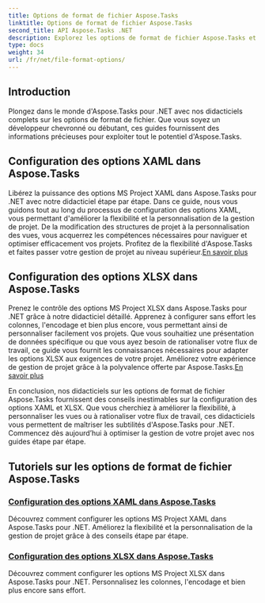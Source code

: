```yaml
---
title: Options de format de fichier Aspose.Tasks
linktitle: Options de format de fichier Aspose.Tasks
second_title: API Aspose.Tasks .NET
description: Explorez les options de format de fichier Aspose.Tasks et maîtrisez la configuration des options XAML et XLSX dans Aspose.Tasks .NET. Améliorez la gestion de projet grâce à des conseils de personnalisation.
type: docs
weight: 34
url: /fr/net/file-format-options/
---
```


## Introduction

Plongez dans le monde d'Aspose.Tasks pour .NET avec nos didacticiels complets sur les options de format de fichier. Que vous soyez un développeur chevronné ou débutant, ces guides fournissent des informations précieuses pour exploiter tout le potentiel d'Aspose.Tasks.

## Configuration des options XAML dans Aspose.Tasks

 Libérez la puissance des options MS Project XAML dans Aspose.Tasks pour .NET avec notre didacticiel étape par étape. Dans ce guide, nous vous guidons tout au long du processus de configuration des options XAML, vous permettant d'améliorer la flexibilité et la personnalisation de la gestion de projet. De la modification des structures de projet à la personnalisation des vues, vous acquerrez les compétences nécessaires pour naviguer et optimiser efficacement vos projets. Profitez de la flexibilité d'Aspose.Tasks et faites passer votre gestion de projet au niveau supérieur.[En savoir plus](./configuring-xaml-options/)

## Configuration des options XLSX dans Aspose.Tasks

Prenez le contrôle des options MS Project XLSX dans Aspose.Tasks pour .NET grâce à notre didacticiel détaillé. Apprenez à configurer sans effort les colonnes, l'encodage et bien plus encore, vous permettant ainsi de personnaliser facilement vos projets. Que vous souhaitiez une présentation de données spécifique ou que vous ayez besoin de rationaliser votre flux de travail, ce guide vous fournit les connaissances nécessaires pour adapter les options XLSX aux exigences de votre projet. Améliorez votre expérience de gestion de projet grâce à la polyvalence offerte par Aspose.Tasks.[En savoir plus](./configuring-xlsx-options/)

En conclusion, nos didacticiels sur les options de format de fichier Aspose.Tasks fournissent des conseils inestimables sur la configuration des options XAML et XLSX. Que vous cherchiez à améliorer la flexibilité, à personnaliser les vues ou à rationaliser votre flux de travail, ces didacticiels vous permettent de maîtriser les subtilités d'Aspose.Tasks pour .NET. Commencez dès aujourd’hui à optimiser la gestion de votre projet avec nos guides étape par étape.

## Tutoriels sur les options de format de fichier Aspose.Tasks
### [Configuration des options XAML dans Aspose.Tasks](./configuring-xaml-options/)
Découvrez comment configurer les options MS Project XAML dans Aspose.Tasks pour .NET. Améliorez la flexibilité et la personnalisation de la gestion de projet grâce à des conseils étape par étape.
### [Configuration des options XLSX dans Aspose.Tasks](./configuring-xlsx-options/)
Découvrez comment configurer les options MS Project XLSX dans Aspose.Tasks pour .NET. Personnalisez les colonnes, l'encodage et bien plus encore sans effort.